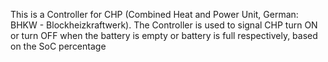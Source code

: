 This is a Controller for CHP (Combined Heat and Power Unit, German: BHKW - Blockheizkraftwerk). The Controller is used to signal CHP turn ON or turn OFF when the battery is empty or battery is full respectively, based on the SoC percentage